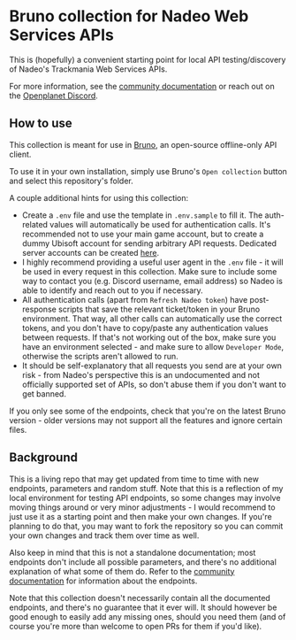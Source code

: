 # Bruno collection for Nadeo Web Services APIs

This is (hopefully) a convenient starting point for local API testing/discovery of Nadeo's Trackmania Web Services APIs.

For more information, see the [community documentation](<https://webservices.openplanet.dev/>) or reach out on the [Openplanet Discord](https://openplanet.dev/link/discord).

## How to use

This collection is meant for use in [Bruno](https://www.usebruno.com/), an open-source offline-only API client.

To use it in your own installation, simply use Bruno's `Open collection` button and select this repository's folder.

A couple additional hints for using this collection:

- Create a `.env` file and use the template in `.env.sample` to fill it. The auth-related values will automatically be used for authentication calls. It's recommended not to use your main game account, but to create a dummy Ubisoft account for sending arbitrary API requests. Dedicated server accounts can be created [here](https://api.trackmania.com/manager).
- I highly recommend providing a useful user agent in the `.env` file - it will be used in every request in this collection. Make sure to include some way to contact you (e.g. Discord username, email address) so Nadeo is able to identify and reach out to you if necessary.
- All authentication calls (apart from `Refresh Nadeo token`) have post-response scripts that save the relevant ticket/token in your Bruno environment. That way, all other calls can automatically use the correct tokens, and you don't have to copy/paste any authentication values between requests. If that's not working out of the box, make sure you have an environment selected - and make sure to allow `Developer Mode`, otherwise the scripts aren't allowed to run.
- It should be self-explanatory that all requests you send are at your own risk - from Nadeo's perspective this is an undocumented and not officially supported set of APIs, so don't abuse them if you don't want to get banned.

If you only see some of the endpoints, check that you're on the latest Bruno version - older versions may not support all the features and ignore certain files.

## Background

This is a living repo that may get updated from time to time with new endpoints, parameters and random stuff. Note that this is a reflection of my local environment for testing API endpoints, so some changes may involve moving things around or very minor adjustments - I would recommend to just use it as a starting point and then make your own changes. If you're planning to do that, you may want to fork the repository so you can commit your own changes and track them over time as well.

Also keep in mind that this is not a standalone documentation; most endpoints don't include all possible parameters, and there's no additional explanation of what some of them do. Refer to the [community documentation](<https://webservices.openplanet.dev/>) for information about the endpoints.

Note that this collection doesn't necessarily contain all the documented endpoints, and there's no guarantee that it ever will. It should however be good enough to easily add any missing ones, should you need them (and of course you're more than welcome to open PRs for them if you'd like).
